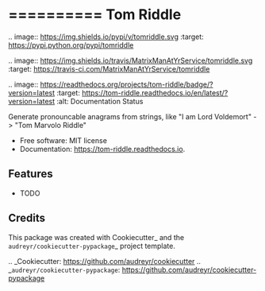 ==========
Tom Riddle
==========


.. image:: https://img.shields.io/pypi/v/tomriddle.svg
        :target: https://pypi.python.org/pypi/tomriddle

.. image:: https://img.shields.io/travis/MatrixManAtYrService/tomriddle.svg
        :target: https://travis-ci.com/MatrixManAtYrService/tomriddle

.. image:: https://readthedocs.org/projects/tom-riddle/badge/?version=latest
        :target: https://tom-riddle.readthedocs.io/en/latest/?version=latest
        :alt: Documentation Status




Generate pronouncable anagrams from strings, like "I am Lord Voldemort" -> "Tom Marvolo Riddle"


* Free software: MIT license
* Documentation: https://tom-riddle.readthedocs.io.


Features
--------

* TODO

Credits
-------

This package was created with Cookiecutter_ and the `audreyr/cookiecutter-pypackage`_ project template.

.. _Cookiecutter: https://github.com/audreyr/cookiecutter
.. _`audreyr/cookiecutter-pypackage`: https://github.com/audreyr/cookiecutter-pypackage
